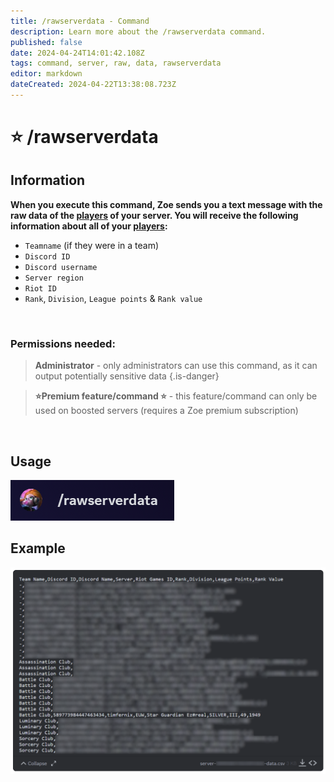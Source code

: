 ```yaml
---
title: /rawserverdata - Command
description: Learn more about the /rawserverdata command.
published: false
date: 2024-04-24T14:01:42.108Z
tags: command, server, raw, data, rawserverdata
editor: markdown
dateCreated: 2024-04-22T13:38:08.723Z
---
```


# :star: /rawserverdata
## Information
**When you execute this command, Zoe sends you a text message with the raw data of the [players](/en/terms/player) of your server. You will receive the following information about all of your [players](/en/terms/player):**
- `Teamname` (if they were in a team)
- `Discord ID`
- `Discord username`
- `Server region`
- `Riot ID`
- `Rank`, `Division`, `League points` & `Rank value`
<br>

### Permissions needed:
>**Administrator** - only administrators can use this command, as it can output potentially sensitive data {.is-danger}

> **:star:Premium feature/command :star:** - this feature/command can only be used on boosted servers (requires a Zoe premium subscription)

<br>

## Usage
![](/en_/en_rawserverdata.png)
<br>
 
## Example
![](/en_/en_rawserverdata_output.png)
<br>
 